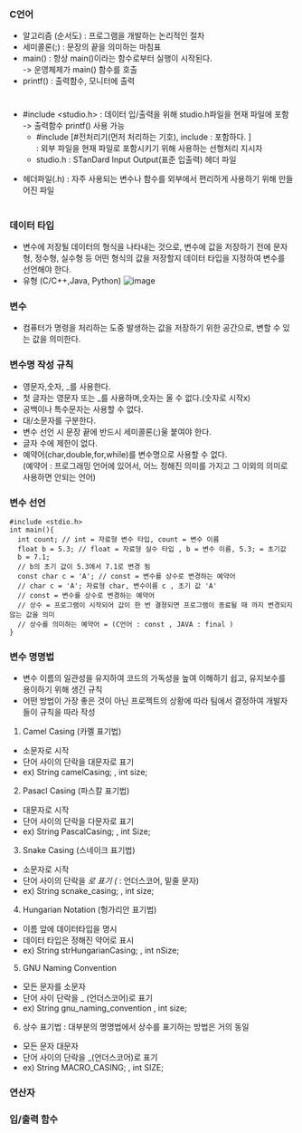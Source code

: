 ### C언어
- 알고리즘 (순서도) : 프로그램을 개발하는 논리적인 절차
- 세미콜론(;) : 문장의 끝을 의미하는 마침표
- main() : 항상 main()이라는 함수로부터 실행이 시작된다.  
  -> 운영체제가 main() 함수를 호출
- printf() : 출력함수, 모니터에 출력
#
- #include <studio.h> : 데이터 입/출력을 위해 studio.h파일을 현재 파일에 포함  
  -> 출력함수 printf() 사용 가능
  - #include [#전처리기(먼저 처리하는 기호), include : 포함하다. ]  
  : 외부 파일을 현재 파일로 포함시키기 위해 사용하는 선형처리 지시자
  - studio.h : STanDard Input Output(표준 입출력) 헤더 파일  
* 헤더파일(.h) : 자주 사용되는 변수나 함수를 외부에서 편리하게 사용하기 위해 만들어진 파일
#
### 데이터 타입
- 변수에 저장될 데이터의 형식을 나타내는 것으로, 변수에 값을 저장하기 전에
  문자형, 정수형, 실수형 등 어떤 형식의 값을 저장할지 데이터 타입을 지정하여 변수를 선언해야 한다.
- 유형 (C/C++,Java, Python)
![image](https://github.com/user-attachments/assets/2fb45ec7-041e-4a2a-9daf-571349736f5f)

### 변수
- 컴퓨터가 명령을 처리하는 도중 발생하는 값을 저장하기 위한 공간으로, 변할 수 있는 값을 의미한다.

### 변수명 작성 규칙
- 영문자,숫자, _를 사용한다.
- 첫 글자는 영문자 또는 _를 사용하며,숫자는 올 수 없다.(숫자로 시작x)
- 공백이나 특수문자는 사용할 수 없다.
- 대/소문자를 구분한다.
- 변수 선언 시 문장 끝에 반드시 세미콜론(;)울 붙여야 한다.
- 글자 수에 제한이 없다.
- 예약어(char,double,for,while)를 변수명으로 사용할 수 없다.  
(예약어 : 프로그래밍 언어에 있어서, 어느 정해진 의미를 가지고 그 이외의 의미로 사용하면 안되는 언어)

### 변수 선언
```
#include <stdio.h>
int main(){
  int count; // int = 자료형 변수 타입, count = 변수 이름
  float b = 5.3; // float = 자료형 실수 타입 , b = 변수 이름, 5.3; = 초기값
  b = 7.1;
  // b의 초기 값이 5.3에서 7.1로 변경 됨
  const char c = 'A'; // const = 변수를 상수로 변경하는 예약어
  // char c = 'A'; 자료형 char, 변수이름 c , 초기 값 'A'
  // const = 변수를 상수로 변경하는 예약어
  // 상수 = 프로그램이 시작되어 값이 한 번 결졍되면 프로그램이 종료될 때 까지 변경되지 않는 값을 의미
  // 상수를 의미하는 예약어 = (C언어 : const , JAVA : final )
}
```

### 변수 명명법
- 변수 이름의 일관성을 유지하여 코드의 가독성을 높여 이해하기 쉽고, 유지보수를 용이하기 위해 생긴 규칙
- 어떤 방법이 가장 좋은 것이 아닌 프로젝트의 상황에 따라 팀에서 결정하여 개발자들이 규칙을 따라 작성

1. Camel Casing (카멜 표기법)
- 소문자로 시작
- 단어 사이의 단락을 대문자로 표기
- ex) String camelCasing; , int size;
2. Pasacl Casing (파스칼 표기법)
- 대문자로 시작
- 단어 사이의 단락을 다문자로 표기
- ex) String PascalCasing; , int Size;
3. Snake Casing (스네이크 표기법)
- 소문자로 시작
- 단어 사이의 단락을 _로 표기 (_ : 언더스코어, 밑줄 문자)
- ex) String scnake_casing; , int size;
4. Hungarian Notation (헝가리안 표기법)
- 이름 앞에 데이터타입을 명시
- 데이터 타입은 정해진 약어로 표시
- ex) String strHungarianCasing; , int nSize;
5. GNU Naming Convention
- 모든 문자를 소문자
- 단어 사이 단락을 _ (언더스코어)로 표기
- ex) String gnu_naming_convention , int size;
6. 상수 표기법 : 대부분의 명명법에서 상수를 표기하는 방법은 거의 동일
- 모든 문자 대문자
- 단어 사이의 단락을 _(언더스코어)로 표기
- ex) String MACRO_CASING; , int SIZE;

### 연산자
### 입/출력 함수
